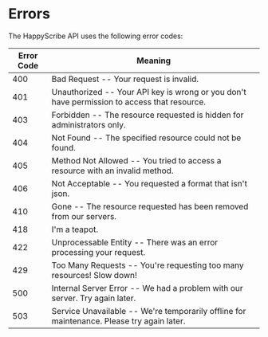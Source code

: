 # Errors

The HappyScribe API uses the following error codes:

Error Code | Meaning
---------- | -------
400 | Bad Request -- Your request is invalid.
401 | Unauthorized -- Your API key is wrong or you don't have permission to access that resource.
403 | Forbidden -- The resource requested is hidden for administrators only.
404 | Not Found -- The specified resource could not be found.
405 | Method Not Allowed -- You tried to access a resource with an invalid method.
406 | Not Acceptable -- You requested a format that isn't json.
410 | Gone -- The resource requested has been removed from our servers.
418 | I'm a teapot.
422 | Unprocessable Entity -- There was an error processing your request.
429 | Too Many Requests -- You're requesting too many resources! Slow down!
500 | Internal Server Error -- We had a problem with our server. Try again later.
503 | Service Unavailable -- We're temporarily offline for maintenance. Please try again later.